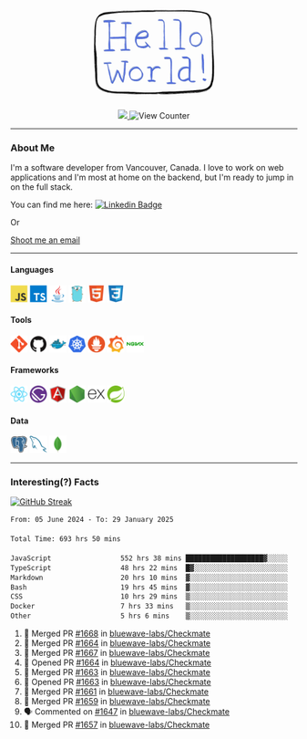 <div align="center">
    <img src="./img/hello_world.webp" height="200px" width="">
    <div>
        <a href="https://www.linkedin.com/in/ajhollid">
            <img src="https://img.shields.io/badge/LinkedIn-blue"/>
        </a>
        <img src="https://komarev.com/ghpvc/?username=ajhollid&color=yellow" alt="View Counter">
    </div>
</div>

---

### About Me

I'm a software developer from Vancouver, Canada. I love to work on web applications and I'm most at home on the backend, but I'm ready to jump in on the full stack.

You can find me here: [![Linkedin Badge](https://img.shields.io/badge/-ajhollid-blue?style=flat&logo=Linkedin&logoColor=white)](https://www.linkedin.com/in/ajhollid)

Or

[Shoot me an email](mailto:ajhollid@gmail.com)

---

#### Languages

<div>
    <img src="./img/devicons/javascript-original.svg" width=30 height=30 alt="JavaScript">
    <img src="/img/devicons/typescript-original.svg" width=30 height=30 alt="TypeScript">
    <img src="./img/devicons/java-original.svg" width=30 height=30 alt="Java">
    <img src="./img/devicons/go-original.svg" width=30 height=30 alt="Golang">
    <img src="./img/devicons/html5-original.svg" width=30 height=30 alt="HTML 5">
    <img src="./img/devicons/css3-original.svg" width=30 height=30 alt="CSS 3">
</div>

#### Tools

<div>
    <img src="./img/devicons/git-original.svg" width=30 height=30 alt="Git">
    <img src="./img/devicons/github-original.svg" width=30 height=30 alt="Github">
    <img src="./img/devicons/docker-original.svg" width=30 
    height=30 alt="Docker">
    <img src="./img/devicons/kubernetes-original.svg" width=30 height=30 alt="K8">
    <img src="./img/devicons/prometheus-original.svg" width=30 height=30 alt="Prometheus">
    <img src="./img/devicons/grafana-original.svg" width=30 height=30 alt="Grafana">
    <img src="./img/devicons/nginx-original.svg" width=30 height=30 alt="Nginx">
</div>

#### Frameworks

<div>
    <img src="./img/devicons/react-original.svg" width=30 height=30 alt="React">
    <img src="./img/devicons/gatsby-original.svg" width=30 height=30 alt="Gatsby">
    <img src="./img/devicons/angularjs-original.svg" width=30 height=30 alt="AngularJS">
    <img src="./img/devicons/nodejs-original.svg" width=30 height=30 alt="NodeJS">
    <img src="./img/devicons/express-original.svg" width=30 height=30 alt="Express">
    <img src="./img/devicons/spring-original.svg" width=30 height=30 alt="Spring">
</div>

#### Data

<div>
    <img src="./img/devicons/postgresql-original.svg" width=30 height=30 alt="Postgresql">
    <img src="./img/devicons/mysql-original.svg" width=30 height=30 alt="Mysql">
    <img src="./img/devicons/mongodb-original.svg" width=30 height=30 alt="MongoDB">
</div>

---

### Interesting(?) Facts

[![GitHub Streak](http://github-readme-streak-stats.herokuapp.com?user=ajhollid)](https://git.io/streak-stats)

 <!--START_SECTION:waka-->

```txt
From: 05 June 2024 - To: 29 January 2025

Total Time: 693 hrs 50 mins

JavaScript                 552 hrs 38 mins ███████████████████▓░░░░░   79.07 %
TypeScript                 48 hrs 22 mins  █▓░░░░░░░░░░░░░░░░░░░░░░░   06.92 %
Markdown                   20 hrs 10 mins  ▓░░░░░░░░░░░░░░░░░░░░░░░░   02.89 %
Bash                       19 hrs 45 mins  ▓░░░░░░░░░░░░░░░░░░░░░░░░   02.83 %
CSS                        10 hrs 29 mins  ▒░░░░░░░░░░░░░░░░░░░░░░░░   01.50 %
Docker                     7 hrs 33 mins   ▒░░░░░░░░░░░░░░░░░░░░░░░░   01.08 %
Other                      5 hrs 6 mins    ▒░░░░░░░░░░░░░░░░░░░░░░░░   00.73 %
```

<!--END_SECTION:waka-->


<!--START_SECTION:activity-->
1. 🎉 Merged PR [#1668](https://github.com/bluewave-labs/Checkmate/pull/1668) in [bluewave-labs/Checkmate](https://github.com/bluewave-labs/Checkmate)
2. 🎉 Merged PR [#1664](https://github.com/bluewave-labs/Checkmate/pull/1664) in [bluewave-labs/Checkmate](https://github.com/bluewave-labs/Checkmate)
3. 🎉 Merged PR [#1667](https://github.com/bluewave-labs/Checkmate/pull/1667) in [bluewave-labs/Checkmate](https://github.com/bluewave-labs/Checkmate)
4. 💪 Opened PR [#1664](https://github.com/bluewave-labs/Checkmate/pull/1664) in [bluewave-labs/Checkmate](https://github.com/bluewave-labs/Checkmate)
5. 🎉 Merged PR [#1663](https://github.com/bluewave-labs/Checkmate/pull/1663) in [bluewave-labs/Checkmate](https://github.com/bluewave-labs/Checkmate)
6. 💪 Opened PR [#1663](https://github.com/bluewave-labs/Checkmate/pull/1663) in [bluewave-labs/Checkmate](https://github.com/bluewave-labs/Checkmate)
7. 🎉 Merged PR [#1661](https://github.com/bluewave-labs/Checkmate/pull/1661) in [bluewave-labs/Checkmate](https://github.com/bluewave-labs/Checkmate)
8. 🎉 Merged PR [#1659](https://github.com/bluewave-labs/Checkmate/pull/1659) in [bluewave-labs/Checkmate](https://github.com/bluewave-labs/Checkmate)
9. 🗣 Commented on [#1647](https://github.com/bluewave-labs/Checkmate/pull/1647#issuecomment-2622286070) in [bluewave-labs/Checkmate](https://github.com/bluewave-labs/Checkmate)
10. 🎉 Merged PR [#1657](https://github.com/bluewave-labs/Checkmate/pull/1657) in [bluewave-labs/Checkmate](https://github.com/bluewave-labs/Checkmate)
<!--END_SECTION:activity-->
